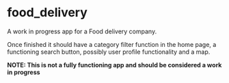 # food_delivery

A work in progress app for a Food delivery company.

Once finished it should have a category filter function in the home page, a functioning search button, possibly user profile functionality and a map.


**NOTE: This is not a fully functioning app and should be considered a work in progress**

